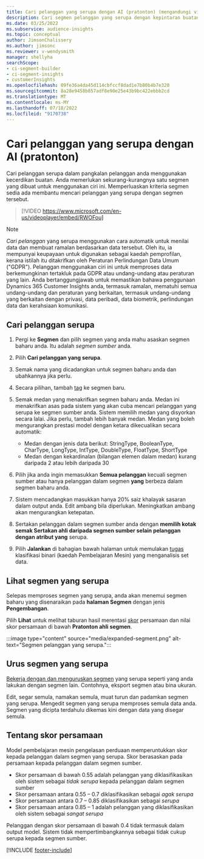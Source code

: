 ```yaml
---
title: Cari pelanggan yang serupa dengan AI (pratonton) (mengandungi video)
description: Cari segmen pelanggan yang serupa dengan kepintaran buatan.
ms.date: 03/25/2022
ms.subservice: audience-insights
ms.topic: conceptual
author: JimsonChalissery
ms.author: jimsonc
ms.reviewer: v-wendysmith
manager: shellyha
searchScope:
- ci-segment-builder
- ci-segment-insights
- customerInsights
ms.openlocfilehash: 09fe36a4da45d114cbfccf8dad1e7b80b4b7e320
ms.sourcegitcommit: 8a28e9458b857adf8e90e25e43b9bc422ebbb2cd
ms.translationtype: MT
ms.contentlocale: ms-MY
ms.lasthandoff: 07/18/2022
ms.locfileid: "9170738"
---
```

# <a name="find-similar-customers-with-ai-preview"></a>Cari pelanggan yang serupa dengan AI (pratonton)

Cari pelanggan serupa dalam pangkalan pelanggan anda menggunakan kecerdikan buatan. Anda memerlukan sekurang-kurangnya satu segmen yang dibuat untuk menggunakan ciri ini. Memperluaskan kriteria segmen sedia ada membantu mencari pelanggan yang serupa dengan segmen tersebut.

> [!VIDEO https://www.microsoft.com/en-us/videoplayer/embed/RWOFou]

> [!NOTE]
> *Cari pelanggan* yang serupa menggunakan cara automatik untuk menilai data dan membuat ramalan berdasarkan data tersebut. Oleh itu, ia mempunyai keupayaan untuk digunakan sebagai kaedah pemprofilan, kerana istilah itu ditakrifkan oleh Peraturan Perlindungan Data Umum ("GDPR"). Pelanggan menggunakan ciri ini untuk memproses data berkemungkinan tertakluk pada GDPR atau undang-undang atau peraturan yang lain. Anda bertanggungjawab untuk memastikan bahawa penggunaan Dynamics 365 Customer Insights anda, termasuk ramalan, mematuhi semua undang-undang dan peraturan yang berkaitan, termasuk undang-undang yang berkaitan dengan privasi, data peribadi, data biometrik, perlindungan data dan kerahsiaan komunikasi.

## <a name="find-similar-customers"></a>Cari pelanggan serupa

1. Pergi ke **Segmen** dan pilih segmen yang anda mahu asaskan segmen baharu anda. Itu adalah *segmen sumber* anda.

1. Pilih **Cari pelanggan yang serupa**.

1. Semak nama yang dicadangkan untuk segmen baharu anda dan ubahkannya jika perlu.

1. Secara pilihan, tambah [tag](work-with-tags-columns.md#manage-tags) ke segmen baru.

1. Semak medan yang menakrifkan segmen baharu anda. Medan ini menakrifkan asas pada sistem yang akan cuba mencari pelanggan yang serupa ke segmen sumber anda. Sistem memilih medan yang disyorkan secara lalai. Jika perlu, tambah lebih banyak medan.
  Medan yang boleh mengurangkan prestasi model dengan ketara dikecualikan secara automatik:
  
   - Medan dengan jenis data berikut: StringType, BooleanType, CharType, LongType, IntType, DoubleType, FloatType, ShortType
   - Medan dengan kekardinalan (bilangan elemen dalam medan) kurang daripada 2 atau lebih daripada 30

1. Pilih jika anda ingin memasukkan **Semua pelanggan** kecuali segmen sumber atau hanya pelanggan dalam segmen **yang** berbeza dalam segmen baharu anda.

1. Sistem mencadangkan masukkan hanya 20% saiz khalayak sasaran dalam output anda. Edit ambang bila diperlukan. Meningkatkan ambang akan mengurangkan ketepatan.

1. Sertakan pelanggan dalam segmen sumber anda dengan **memilih kotak semak Sertakan ahli daripada segmen sumber selain pelanggan dengan atribut yang** serupa.

1. Pilih **Jalankan** di bahagian bawah halaman untuk memulakan [tugas](#about-similarity-scores) klasifikasi binari (kaedah Pembelajaran Mesin) yang menganalisis set data.

## <a name="view-the-similar-segment"></a>Lihat segmen yang serupa

Selepas memproses segmen yang serupa, anda akan menemui segmen baharu yang disenaraikan pada **halaman Segmen** dengan jenis **Pengembangan**.

Pilih **Lihat** untuk melihat taburan hasil merentasi [skor](#about-similarity-scores) persamaan dan nilai skor persamaan di bawah **Pratonton ahli segmen**.

:::image type="content" source="media/expanded-segment.png" alt-text="Segmen pelanggan yang serupa.":::

## <a name="manage-a-similar-segment"></a>Urus segmen yang serupa

[Bekerja dengan dan menguruskan segmen](segments.md#manage-existing-segments) yang serupa seperti yang anda lakukan dengan segmen lain. Contohnya, eksport segmen atau bina ukuran.

Edit, segar semula, namakan semula, muat turun dan padamkan segmen yang serupa. Mengedit segmen yang serupa memproses semula data anda. Segmen yang dicipta terdahulu dikemas kini dengan data yang disegar semula.

## <a name="about-similarity-scores"></a>Tentang skor persamaan

Model pembelajaran mesin pengelasan perduaan memperuntukkan skor kepada pelanggan dalam segmen yang serupa. Skor berasaskan pada persamaan kepada pelanggan dalam segmen sumber.

- Skor persamaan di bawah 0.55 adalah pelanggan yang diklasifikasikan oleh sistem sebagai *tidak serupa* kepada pelanggan dalam segmen sumber
- Skor persamaan antara 0.55 – 0.7 diklasifikasikan sebagai *agak serupa*
- Skor persamaan antara 0.7 – 0.85 diklasifikasikan sebagai *serupa*
- Skor persamaan antara 0.85 – 1 adalah pelanggan yang diklasifikasikan oleh sistem sebagai *sangat serupa*

Pelanggan dengan skor persamaan di bawah 0.4 tidak termasuk dalam output model. Sistem tidak mempertimbangkannya sebagai tidak cukup serupa kepada segmen sumber.

[!INCLUDE [footer-include](includes/footer-banner.md)]
